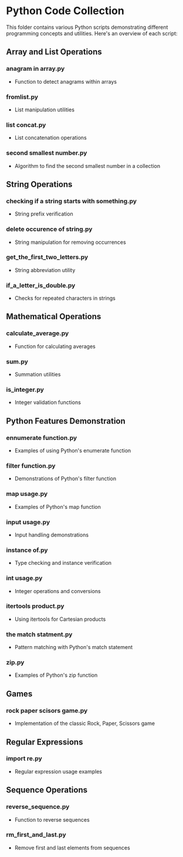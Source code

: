 # Python Code Collection

This folder contains various Python scripts demonstrating different programming concepts and utilities. Here's an overview of each script:

## Array and List Operations

### anagram in array.py
- Function to detect anagrams within arrays

### fromlist.py
- List manipulation utilities

### list concat.py
- List concatenation operations

### second smallest number.py
- Algorithm to find the second smallest number in a collection

## String Operations

### checking if a string starts with something.py
- String prefix verification

### delete occurence of string.py
- String manipulation for removing occurrences

### get_the_first_two_letters.py
- String abbreviation utility

### if_a_letter_is_double.py
- Checks for repeated characters in strings

## Mathematical Operations

### calculate_average.py
- Function for calculating averages

### sum.py
- Summation utilities

### is_integer.py
- Integer validation functions

## Python Features Demonstration

### ennumerate function.py
- Examples of using Python's enumerate function

### filter function.py
- Demonstrations of Python's filter function

### map usage.py
- Examples of Python's map function

### input usage.py
- Input handling demonstrations

### instance of.py
- Type checking and instance verification

### int usage.py
- Integer operations and conversions

### itertools product.py
- Using itertools for Cartesian products

### the match statment.py
- Pattern matching with Python's match statement

### zip.py
- Examples of Python's zip function

## Games

### rock paper scisors game.py
- Implementation of the classic Rock, Paper, Scissors game

## Regular Expressions

### import re.py
- Regular expression usage examples

## Sequence Operations

### reverse_sequence.py
- Function to reverse sequences

### rm_first_and_last.py
- Remove first and last elements from sequences